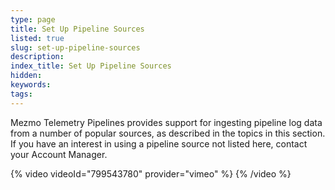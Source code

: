 ```yaml
---
type: page
title: Set Up Pipeline Sources
listed: true
slug: set-up-pipeline-sources
description: 
index_title: Set Up Pipeline Sources
hidden: 
keywords: 
tags: 
---
```


Mezmo Telemetry Pipelines provides support for ingesting pipeline log data from a number of popular sources, as described in the topics in this section. If you have an interest in using a pipeline source not listed here, contact your Account Manager.

{% video videoId="799543780" provider="vimeo" %}
{% /video %}